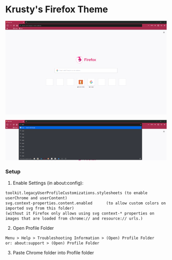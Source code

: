 # Krusty's Firefox Theme

![screen1](screenshots/img1.png)

![screen2](screenshots/img2.png)

### Setup
1. Enable Settings (in about:config):
```
toolkit.legacyUserProfileCustomizations.stylesheets	(to enable userChrome and userContent)
svg.context-properties.content.enabled 		(to allow custom colors on imported svg from this folder)
(without it Firefox only allows using svg context-* properties on images that are loaded from chrome:// and resource:// urls.)
```
2. Open Profile Folder
```
Menu > Help > Troubleshooting Information > (Open) Profile Folder
or: about:support > (Open) Profile Folder
```
3. Paste Chrome folder into Profile folder
